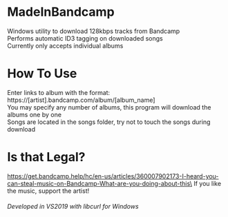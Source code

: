 # MadeInBandcamp
Windows utility to download 128kbps tracks from Bandcamp\
Performs automatic ID3 tagging on downloaded songs\
Currently only accepts individual albums

# How To Use
Enter links to album with the format:\
https://[artist].bandcamp.com/album/[album_name]\
You may specify any number of albums, this program will download the albums one by one\
Songs are located in the songs folder, try not to touch the songs during download
  
# Is that Legal?
https://get.bandcamp.help/hc/en-us/articles/360007902173-I-heard-you-can-steal-music-on-Bandcamp-What-are-you-doing-about-this\ 
If you like the music, support the artist!
  
###### Developed in VS2019 with libcurl for Windows
